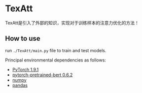# TexAtt

TexAtt是引入了外部的知识，实现对于训练样本的注意力优化的方法！


## How to use
run ```./TexAtt/main.py``` file to train and test models. 

Principal environmental dependencies as follows:
- [PyTorch 1.9.1](https://pytorch.org/)
- [pytorch-pretrained-bert 0.6.2](https://pypi.org/project/pytorch-pretrained-bert/)
- [numpy](https://github.com/numpy/numpy)
- [pandas](https://github.com/pandas-dev/pandas)


